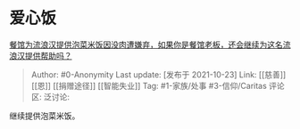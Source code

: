 # 爱心饭
[餐馆为流浪汉提供泡菜米饭因没肉遭嫌弃，如果你是餐馆老板，还会继续为这名流浪汉提供帮助吗？](https://www.zhihu.com/question/493470087/answer/2184871945)

> Author: #0-Anonymity
> Last update: [发布于 2021-10-23]
> Link: [[慈善]] [[恩]] [[捐赠途径]] [[智能失业]]
> Tag: #1-家族/处事 #3-信仰/Caritas
> 评论区:
> 泛讨论:

继续提供泡菜米饭。
